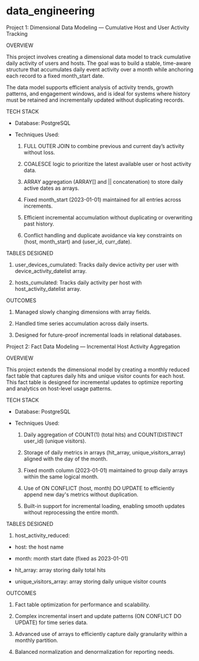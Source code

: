 # data_engineering

Project 1: Dimensional Data Modeling — Cumulative Host and User Activity Tracking

OVERVIEW

This project involves creating a dimensional data model to track cumulative daily activity of users and hosts. The goal was to build a stable, time-aware structure that accumulates daily event activity over a month while anchoring each record to a fixed month_start date.

The data model supports efficient analysis of activity trends, growth patterns, and engagement windows, and is ideal for systems where history must be retained and incrementally updated without duplicating records.

TECH STACK

- Database: PostgreSQL

- Techniques Used:

  1. FULL OUTER JOIN to combine previous and current day’s activity without loss.

  2. COALESCE logic to prioritize the latest available user or host activity data.

  3. ARRAY aggregation (ARRAY[] and || concatenation) to store daily active dates as arrays.

  4. Fixed month_start (2023-01-01) maintained for all entries across increments.

  5. Efficient incremental accumulation without duplicating or overwriting past history.

  6. Conflict handling and duplicate avoidance via key constraints on (host, month_start) and (user_id, curr_date).

TABLES DESIGNED

1. user_devices_cumulated: Tracks daily device activity per user with device_activity_datelist array.

2. hosts_cumulated: Tracks daily activity per host with host_activity_datelist array.

OUTCOMES

1. Managed slowly changing dimensions with array fields.

2. Handled time series accumulation across daily inserts.

3. Designed for future-proof incremental loads in relational databases.


Project 2: Fact Data Modeling — Incremental Host Activity Aggregation

OVERVIEW

This project extends the dimensional model by creating a monthly reduced fact table that captures daily hits and unique visitor counts for each host. This fact table is designed for incremental updates to optimize reporting and analytics on host-level usage patterns.

TECH STACK

- Database: PostgreSQL

- Techniques Used:

  1. Daily aggregation of COUNT(1) (total hits) and COUNT(DISTINCT user_id) (unique visitors).

  2. Storage of daily metrics in arrays (hit_array, unique_visitors_array) aligned with the day of the month.

  3. Fixed month column (2023-01-01) maintained to group daily arrays within the same logical month.

  4. Use of ON CONFLICT (host, month) DO UPDATE to efficiently append new day's metrics without duplication.

  5. Built-in support for incremental loading, enabling smooth updates without reprocessing the entire month.

TABLES DESIGNED

1. host_activity_reduced:

  - host: the host name

  - month: month start date (fixed as 2023-01-01)

  - hit_array: array storing daily total hits

  - unique_visitors_array: array storing daily unique visitor counts

OUTCOMES

1. Fact table optimization for performance and scalability.

2. Complex incremental insert and update patterns (ON CONFLICT DO UPDATE) for time series data.

3. Advanced use of arrays to efficiently capture daily granularity within a monthly partition.

4. Balanced normalization and denormalization for reporting needs.

